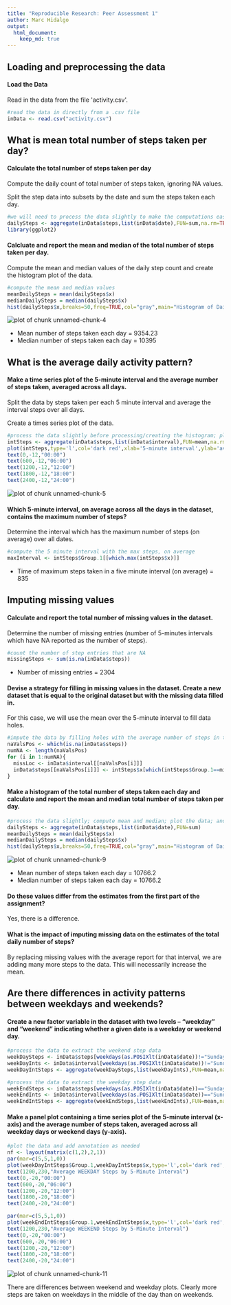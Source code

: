 ```yaml
---
title: "Reproducible Research: Peer Assessment 1"
author: Marc Hidalgo
output: 
  html_document:
    keep_md: true
---
```



## Loading and preprocessing the data

#### Load the Data

Read in the data from the file 'activity.csv'.



```r
#read the data in directly from a .csv file
inData <- read.csv("activity.csv")
```

## What is mean total number of steps taken per day?

#### Calculate the total number of steps taken per day

Compute the daily count of total number of steps taken, ignoring NA values. 

Split the step data into subsets by the date and sum the steps taken each day.


```r
#we will need to process the data slightly to make the computations easier
dailySteps <- aggregate(inData$steps,list(inData$date),FUN=sum,na.rm=TRUE)
library(ggplot2)
```

#### Calcluate and report the mean and median of the total number of steps taken per day.

Compute the mean and median values of the daily step count and create the histogram plot of the data.


```r
#compute the mean and median values
meanDailySteps = mean(dailySteps$x)
medianDailySteps = median(dailySteps$x)
hist(dailySteps$x,breaks=50,freq=TRUE,col="gray",main="Histogram of Daily Steps Taken",xlab="daily steps",xlim=c(0,25000))
```

![plot of chunk unnamed-chunk-4](figure/unnamed-chunk-4-1.png) 

- Mean number of steps taken each day = 9354.23
- Median number of steps taken each day = 10395

## What is the average daily activity pattern?

#### Make a time series plot of the 5-minute interval and the average number of steps taken, averaged across all days.

Split the data by steps taken per each 5 minute interval and average the interval steps over all days. 

Create a times series plot of the data.


```r
#process the data slightly before processing/creating the histogram; plot the data; and add some annotations
intSteps <- aggregate(inData$steps,list(inData$interval),FUN=mean,na.rm=TRUE)
plot(intSteps,type='l',col='dark red',xlab='5-minute interval',ylab='average steps taken',xlim=c(0,2400), ylim=c(-15,250), main="Number of Steps Taken by Time of Day", lwd=c(2), sub="(time of day is above x-axis)")
text(0,-12,"00:00")
text(600,-12,"06:00")
text(1200,-12,"12:00")
text(1800,-12,"18:00")
text(2400,-12,"24:00")
```

![plot of chunk unnamed-chunk-5](figure/unnamed-chunk-5-1.png) 

#### Which 5-minute interval, on average across all the days in the dataset, contains the maximum number of steps?

Determine the interval which has the maximum number of steps (on average) over all dates.


```r
#compute the 5 minute interval with the max steps, on average
maxInterval <- intSteps$Group.1[[which.max(intSteps$x)]]
```

- Time of maximum steps taken in a five minute interval (on average) = 835


## Imputing missing values

#### Calculate and report the total number of missing values in the dataset.

Determine the number of missing entries (number of 5-minutes intervals which have NA reported as the number of steps).


```r
#count the number of step entries that are NA
missingSteps <- sum(is.na(inData$steps))
```


- Number of missing entries = 2304

#### Devise a strategy for filling in missing values in the dataset. Create a new dataset that is equal to the original dataset but with the missing data filled in.

For this case, we will use the mean over the 5-minute interval to fill data holes.


```r
#impute the data by filling holes with the average number of steps in that 5-minute period
naValsPos <- which(is.na(inData$steps))
numNA <- length(naValsPos)
for (i in 1:numNA){
  missLoc <- inData$interval[[naValsPos[i]]]
  inData$steps[[naValsPos[i]]] <- intSteps$x[which(intSteps$Group.1==missLoc)]
}
```

#### Make a histogram of the total number of steps taken each day and calculate and report the mean and median total number of steps taken per day. 


```r
#process the data slightly; compute mean and median; plot the data; and add some annotations
dailySteps <- aggregate(inData$steps,list(inData$date),FUN=sum)
meanDailySteps = mean(dailySteps$x)
medianDailySteps = median(dailySteps$x)
hist(dailySteps$x,breaks=50,freq=TRUE,col="gray",main="Histogram of Daily Steps Taken AFTER Missing Values Imputed",xlab="daily steps",xlim=c(0,25000))
```

![plot of chunk unnamed-chunk-9](figure/unnamed-chunk-9-1.png) 

- Mean number of steps taken each day = 10766.2
- Median number of steps taken each day = 10766.2


#### Do these values differ from the estimates from the first part of the assignment? 

Yes, there is a difference.

#### What is the impact of imputing missing data on the estimates of the total daily number of steps?

By replacing missing values with the average report for that interval, we are adding many more steps to the data. This will necessarily increase the mean.

## Are there differences in activity patterns between weekdays and weekends?

#### Create a new factor variable in the dataset with two levels – “weekday” and “weekend” indicating whether a given date is a weekday or weekend day.


```r
#process the data to extract the weekend step data
weekDaySteps <- inData$steps[weekdays(as.POSIXlt(inData$date))!="Sunday" && weekdays(as.POSIXlt(inData$date))!="Saturday"]
weekDayInts <- inData$interval[weekdays(as.POSIXlt(inData$date))!="Sunday" && weekdays(as.POSIXlt(inData$date))!="Saturday"]
weekDayIntSteps <- aggregate(weekDaySteps,list(weekDayInts),FUN=mean,na.rm=TRUE)

#process the data to extract the weekday step data
weekEndSteps <- inData$steps[weekdays(as.POSIXlt(inData$date))=="Sunday" | weekdays(as.POSIXlt(inData$date))=="Saturday"]
weekEndInts <- inData$interval[weekdays(as.POSIXlt(inData$date))=="Sunday" | weekdays(as.POSIXlt(inData$date))=="Saturday"]
weekEndIntSteps <- aggregate(weekEndSteps,list(weekEndInts),FUN=mean,na.rm=TRUE)
```

#### Make a panel plot containing a time series plot of the 5-minute interval (x-axis) and the average number of steps taken, averaged across all weekday days or weekend days (y-axis).



```r
#plot the data and add annotation as needed
nf <- layout(matrix(c(1,2),2,1))
par(mar=c(5,5,1,0))
plot(weekDayIntSteps$Group.1,weekDayIntSteps$x,type='l',col='dark red',xlab='5-minute interval',ylab='average steps taken',xlim=c(0,2400), ylim=c(-30,250), lwd=c(2))
text(1200,230,"Average WEEKDAY Steps by 5-Minute Interval")
text(0,-20,"00:00")
text(600,-20,"06:00")
text(1200,-20,"12:00")
text(1800,-20,"18:00")
text(2400,-20,"24:00")

par(mar=c(5,5,1,0))
plot(weekEndIntSteps$Group.1,weekEndIntSteps$x,type='l',col='dark red',xlab='5-minute interval',ylab='average steps taken',xlim=c(0,2400), ylim=c(-30,250), lwd=c(2), sub="(time of day is above x-axis)")
text(1200,230,"Average WEEKEND Steps by 5-Minute Interval")
text(0,-20,"00:00")
text(600,-20,"06:00")
text(1200,-20,"12:00")
text(1800,-20,"18:00")
text(2400,-20,"24:00")
```

![plot of chunk unnamed-chunk-11](figure/unnamed-chunk-11-1.png) 


There are differences between weekend and weekday plots. Clearly more steps are taken on weekdays in the middle of the day than on weekends.

